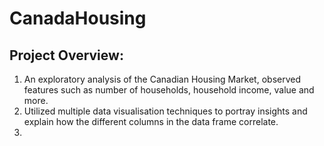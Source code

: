 # CanadaHousing
## Project Overview:
1) An exploratory analysis of the Canadian Housing Market, observed features such as number of households, household income, value and more.
2) Utilized multiple data visualisation techniques to portray insights and explain how the different columns in the data frame correlate.
3) 
